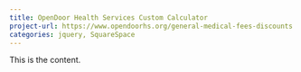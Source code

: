 ```yaml
---
title: OpenDoor Health Services Custom Calculator
project-url: https://www.opendoorhs.org/general-medical-fees-discounts
categories: jquery, SquareSpace
---
```


This is the content.
